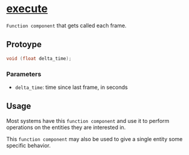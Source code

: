 # [execute](execute.hpp)

`Function component` that gets called each frame.

## Protoype

```cpp
void (float delta_time);
```

### Parameters

* `delta_time`: time since last frame, in seconds

## Usage

Most systems have this `function component` and use it to perform operations on the entities they are interested in.

This `function component` may also be used to give a single entity some specific behavior.